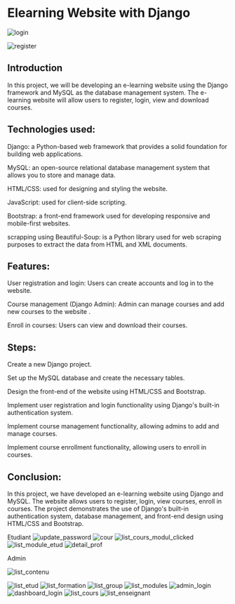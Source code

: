 # Elearning Website with Django


![login](https://user-images.githubusercontent.com/48094988/236626582-e4018e39-badc-48a9-a7e5-687b2da26cf1.png)

![register](https://user-images.githubusercontent.com/48094988/236626588-9f039707-3c45-43f4-88f9-7be99e3823a1.png)


## Introduction
In this project, we will be developing an e-learning website using the Django framework and MySQL as the database management system. The e-learning website will allow users to register, login, view and download courses.

## Technologies used:

Django: a Python-based web framework that provides a solid foundation for building web applications.

MySQL: an open-source relational database management system that allows you to store and manage data.

HTML/CSS: used for designing and styling the website.

JavaScript: used for client-side scripting.

Bootstrap: a front-end framework used for developing responsive and mobile-first websites.

scrapping using Beautiful-Soup: is a Python library used for web scraping purposes to extract the data from HTML and XML documents.

## Features:

User registration and login: Users can create accounts and log in to the website.

Course management (Django Admin): Admin can manage courses and add new courses to the website .

Enroll in courses: Users can view and download their courses.

## Steps:

Create a new Django project.

Set up the MySQL database and create the necessary tables.

Design the front-end of the website using HTML/CSS and Bootstrap.

Implement user registration and login functionality using Django's built-in authentication system.

Implement course management functionality, allowing admins to add and manage courses.

Implement course enrollment functionality, allowing users to enroll in courses.


## Conclusion:

In this project, we have developed an e-learning website using Django and MySQL. The website allows users to register, login, view courses, enroll in courses. The project demonstrates the use of Django's built-in authentication system, database management, and front-end design using HTML/CSS and Bootstrap.






Etudiant 
![update_password](https://user-images.githubusercontent.com/48094988/236626770-64981587-f68c-40ce-bd9f-c917520ea5ff.png)
![cour](https://user-images.githubusercontent.com/48094988/236626773-e6030550-b964-427d-ae9e-4637a7ad9db3.jpg)
![list_cours_modul_clicked](https://user-images.githubusercontent.com/48094988/236626778-de779d7a-e789-4ecb-be3f-5b7e5ef213cc.png)
![list_module_etud](https://user-images.githubusercontent.com/48094988/236626768-ba237f77-1932-4511-9948-7ec2b76d610c.png)
![detail_prof](https://user-images.githubusercontent.com/48094988/236626775-0ae803d1-8f1e-4ea0-8732-8f9a28057e35.png)

Admin


![list_contenu](https://user-images.githubusercontent.com/48094988/236626776-8352cc96-0a25-4b86-aeed-131d2dec7de7.png)

![list_etud](https://user-images.githubusercontent.com/48094988/236626764-b23d27e4-a5c3-4a12-8f1a-69c6c9526181.png)
![list_formation](https://user-images.githubusercontent.com/48094988/236626766-dea0f756-d3ed-467c-a089-8d7b6c4bf266.png)
![list_group](https://user-images.githubusercontent.com/48094988/236626767-d7748493-6fd1-4c54-8d6d-250ee771a221.png)
![list_modules](https://user-images.githubusercontent.com/48094988/236626769-4637330c-a5cf-471c-a1f2-1d35eb6243f5.png)
![admin_login](https://user-images.githubusercontent.com/48094988/236626771-8cb26344-a95e-4480-b0d5-4eba0fc8855a.png)
![dashboard_login](https://user-images.githubusercontent.com/48094988/236626774-4df8be70-550d-4b7c-8df0-6e6742b1e4cd.png)
![list_cours](https://user-images.githubusercontent.com/48094988/236626777-eedefbe8-477c-44e0-ad45-4d331823f099.png)
![list_enseignant](https://user-images.githubusercontent.com/48094988/236626779-5ae0e314-4449-41f2-8b2e-f63904b6f92f.png)








